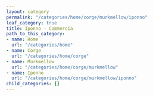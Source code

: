 ```yaml
---
layout: category
permalink: "/categories/home/corge/murkmellow/iponno"
leaf_category: true
title: Iponno - Commercia
path_to_this_category:
- name: Home
  url: "/categories/home"
- name: Corge
  url: "/categories/home/corge"
- name: Murkmellow
  url: "/categories/home/corge/murkmellow"
- name: Iponno
  url: "/categories/home/corge/murkmellow/iponno"
child_categories: []
---
```

